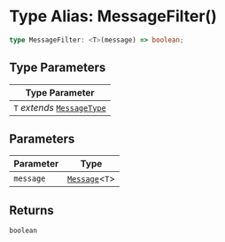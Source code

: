 # Type Alias: MessageFilter()

```ts
type MessageFilter: <T>(message) => boolean;
```

## Type Parameters

| Type Parameter |
| ------ |
| `T` *extends* [`MessageType`](../../Message.types/enumerations/message-type.md) |

## Parameters

| Parameter | Type |
| ------ | ------ |
| `message` | [`Message`](../../Message.types/type-aliases/message.md)<`T`\> |

## Returns

`boolean`
